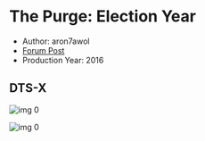 # The Purge: Election Year

* Author: aron7awol
* [Forum Post](https://www.avsforum.com/threads/bass-eq-for-filtered-movies.2995212/post-56733956)
* Production Year: 2016

## DTS-X

![img 0](https://fanart.tv/fanart/movies/316727/moviethumb/the-purge-3-577e9c5c8dcb9.jpg)

![img 0](https://i.imgur.com/lSt6QdN.png)

